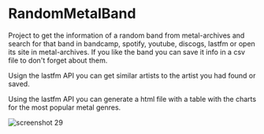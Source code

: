 # RandomMetalBand

Project to get the information of a random band from metal-archives and search for that band in bandcamp, spotify, youtube, discogs, lastfm or open its site in metal-archives. If you like the band you can save it info in a csv file to don't forget about them.

Usign the lastfm API you can get similar artists to the artist you had found or saved.

Using the lastfm API you can generate a html file with a table with the charts for the most popular metal genres.

![screenshot 29](https://user-images.githubusercontent.com/42107571/230783709-60628bd3-dd63-47a3-9d0e-8b62f3448e88.jpg)